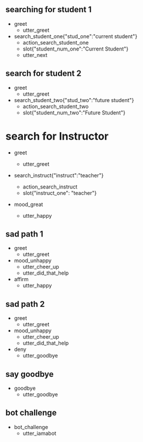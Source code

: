 ## searching for student 1
* greet
  - utter_greet
* search_student_one{"stud_one":"current student"}
  - action_search_student_one
  - slot{"student_num_one":"Current Student"}
  - utter_next

## search for student 2
* greet
  - utter_greet
* search_student_two{"stud_two":"future student"}
  - action_search_student_two
  - slot{"student_num_two":"Future Student"}

# search for Instructor
* greet
  - utter_greet
* search_instruct{"instruct":"teacher"}
  - action_search_instruct
  - slot{"instruct_one": "teacher"}

* mood_great
  - utter_happy
<!--
* greet
  - fetch_profile
  - slots{"user_type": "current student"}
  - utter_greet -->


## sad path 1
* greet
  - utter_greet
* mood_unhappy
  - utter_cheer_up
  - utter_did_that_help
* affirm
  - utter_happy

## sad path 2
* greet
  - utter_greet
* mood_unhappy
  - utter_cheer_up
  - utter_did_that_help
* deny
  - utter_goodbye

## say goodbye
* goodbye
  - utter_goodbye

## bot challenge
* bot_challenge
  - utter_iamabot
